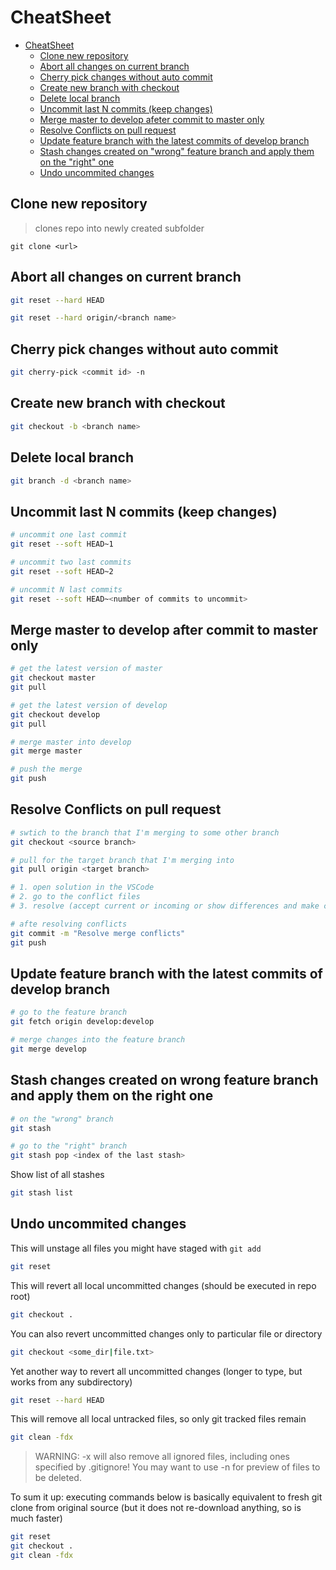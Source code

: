 # CheatSheet

- [CheatSheet](#cheatsheet)
  - [Clone new repository](#clone-new-repository)
  - [Abort all changes on current branch](#abort-all-changes-on-current-branch)
  - [Cherry pick changes without auto commit](#cherry-pick-changes-without-auto-commit)
  - [Create new branch with checkout](#create-new-branch-with-checkout)
  - [Delete local branch](#delete-local-branch)
  - [Uncommit last N commits (keep changes)](#uncommit-last-n-commits-keep-changes)
  - [Merge master to develop afeter commit to master only](#merge-master-to-develop-after-commit-to-master-only)
  - [Resolve Conflicts on pull request](#resolve-conflicts-on-pull-request)
  - [Update feature branch with the latest commits of develop branch](#update-feature-branch-with-the-latest-commits-of-develop-branch)
  - [Stash changes created on "wrong" feature branch and apply them on the "right" one](#stash-changes-created-on-wrong-feature-branch-and-apply-them-on-the-right-one)
  - [Undo uncommited changes](#undo-uncommited-changes)

## Clone new repository

> clones repo into newly created subfolder

```
git clone <url>
```

## Abort all changes on current branch

```bash
git reset --hard HEAD
```

```bash
git reset --hard origin/<branch name>
```

## Cherry pick changes without auto commit

```bash
git cherry-pick <commit id> -n
```

## Create new branch with checkout

```bash
git checkout -b <branch name>
```

## Delete local branch

```bash
git branch -d <branch name>
```

## Uncommit last N commits (keep changes)

```bash
# uncommit one last commit
git reset --soft HEAD~1

# uncommit two last commits
git reset --soft HEAD~2

# uncommit N last commits
git reset --soft HEAD~<number of commits to uncommit>
```

## Merge master to develop after commit to master only

```bash
# get the latest version of master
git checkout master
git pull

# get the latest version of develop
git checkout develop
git pull

# merge master into develop
git merge master

# push the merge
git push
```

## Resolve Conflicts on pull request

```bash
# swtich to the branch that I'm merging to some other branch
git checkout <source branch>

# pull for the target branch that I'm merging into
git pull origin <target branch>

# 1. open solution in the VSCode
# 2. go to the conflict files
# 3. resolve (accept current or incoming or show differences and make changes manualy)

# afte resolving conflicts
git commit -m "Resolve merge conflicts"
git push
```

## Update feature branch with the latest commits of develop branch

```bash
# go to the feature branch
git fetch origin develop:develop

# merge changes into the feature branch
git merge develop
```

## Stash changes created on wrong feature branch and apply them on the right one

```bash
# on the "wrong" branch
git stash

# go to the "right" branch
git stash pop <index of the last stash>
```

Show list of all stashes

```bash
git stash list
```

## Undo uncommited changes

This will unstage all files you might have staged with `git add`

```bash
git reset
```

This will revert all local uncommitted changes (should be executed in repo root)

```bash
git checkout .
```

You can also revert uncommitted changes only to particular file or directory

```bash
git checkout <some_dir|file.txt>
```

Yet another way to revert all uncommitted changes (longer to type, but works from any subdirectory)

```bash
git reset --hard HEAD
```

This will remove all local untracked files, so only git tracked files remain

```bash
git clean -fdx
```
> WARNING: -x will also remove all ignored files, including ones specified by .gitignore! You may want to use -n for preview of files to be deleted.

To sum it up: executing commands below is basically equivalent to fresh git clone from original source (but it does not re-download anything, so is much faster)

```bash
git reset
git checkout .
git clean -fdx
```
